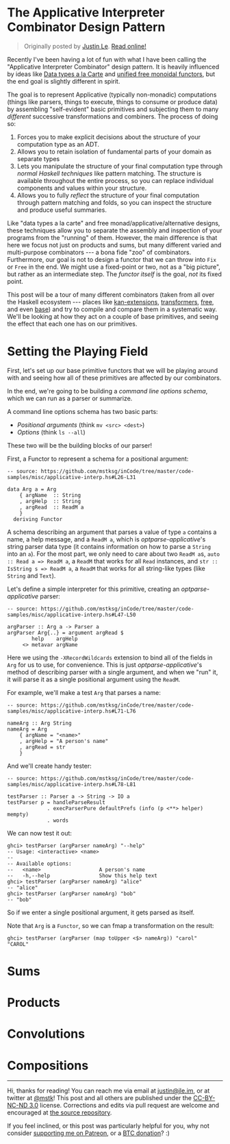 The Applicative Interpreter Combinator Design Pattern
=====================================================

> Originally posted by [Justin Le](https://blog.jle.im/).
> [Read online!](https://blog.jle.im/entry/interpreter-combinators.html)

Recently I've been having a lot of fun with what I have been calling the
"Applicative Interpreter Combinator" design pattern. It is heavily influenced by
ideas like [Data types a la
Carte](http://www.cs.ru.nl/~W.Swierstra/Publications/DataTypesALaCarte.pdf) and
[unified free monoidal
functors](http://oleg.fi/gists/posts/2018-02-21-single-free.html), but the end
goal is slightly different in spirit.

The goal is to represent Applicative (typically non-monadic) computations
(things like parsers, things to execute, things to consume or produce data) by
assembling "self-evident" basic primitives and subjecting them to many
*different* successive transformations and combiners. The process of doing so:

1.  Forces you to make explicit decisions about the structure of your
    computation type as an ADT.
2.  Allows you to retain isolation of fundamental parts of your domain as
    separate types
3.  Lets you manipulate the structure of your final computation type through
    *normal Haskell techniques* like pattern matching. The structure is
    available throughout the entire process, so you can replace individual
    components and values within your structure.
4.  Allows you to fully *reflect* the structure of your final computation
    through pattern matching and folds, so you can inspect the structure and
    produce useful summaries.

Like "data types a la carte" and free monad/applicative/alternative designs,
these techniques allow you to separate the assembly and inspection of your
programs from the "running" of them. However, the main difference is that here
we focus not just on products and sums, but many different varied and
multi-purpose combinators --- a bona fide "zoo" of combinators. Furthermore, our
goal is not to design a functor that we can throw into `Fix` or `Free` in the
end. We might use a fixed-point or two, not as a "big picture", but rather as an
intermediate step. The *functor itself* is the goal, *not* its fixed point.

This post will be a tour of many different combinators (taken from all over the
Haskell ecosystem --- places like
[kan-extensions](https://hackage.haskell.org/package/kan-extensions),
[transformers](https://hackage.haskell.org/package/transformers),
[free](https://hackage.haskell.org/package/free), and even
[base](https://hackage.haskell.org/package/base)) and try to compile and compare
them in a systematic way. We'll be looking at how they act on a couple of base
primitives, and seeing the effect that each one has on our primitives.

Setting the Playing Field
=========================

First, let's set up our base primitive functors that we will be playing around
with and seeing how all of these primitives are affected by our combinators.

In the end, we're going to be building a *command line options schema*, which we
can run as a parser or summarize.

A command line options schema has two basic parts:

-   *Positional arguments* (think `mv <src> <dest>`)
-   *Options* (think `ls --all`)

These two will be the building blocks of our parser!

First, a Functor to represent a schema for a positional argument:

``` {.haskell}
-- source: https://github.com/mstksg/inCode/tree/master/code-samples/misc/applicative-interp.hs#L26-L31

data Arg a = Arg
    { argName  :: String
    , argHelp  :: String
    , argRead  :: ReadM a
    }
  deriving Functor
```

A schema describing an argument that parses a value of type `a` contains a name,
a help message, and a `ReadM a`, which is *optparse-applicative*'s string parser
data type (it contains information on how to parse a `String` into an `a`). For
the most part, we only need to care about two `ReadM a`s,
`auto :: Read a => ReadM a`, a `ReadM` that works for all `Read` instances, and
`str :: IsString s => ReadM a`, a `ReadM` that works for all string-like types
(like `String` and `Text`).

Let's define a simple interpreter for this primitive, creating an
*optparse-applicative* parser:

``` {.haskell}
-- source: https://github.com/mstksg/inCode/tree/master/code-samples/misc/applicative-interp.hs#L47-L50

argParser :: Arg a -> Parser a
argParser Arg{..} = argument argRead $
        help    argHelp
     <> metavar argName
```

Here we using the `-XRecordWildcards` extension to bind all of the fields in
`Arg` for us to use, for convenience. This is just *optparse-applicative*'s
method of describing parser with a single argument, and when we "run" it, it
will parse it as a single positional argument using the `ReadM`.

For example, we'll make a test `Arg` that parses a name:

``` {.haskell}
-- source: https://github.com/mstksg/inCode/tree/master/code-samples/misc/applicative-interp.hs#L71-L76

nameArg :: Arg String
nameArg = Arg
    { argName = "<name>"
    , argHelp = "A person's name"
    , argRead = str
    }
```

And we'll create handy tester:

``` {.haskell}
-- source: https://github.com/mstksg/inCode/tree/master/code-samples/misc/applicative-interp.hs#L78-L81

testParser :: Parser a -> String -> IO a
testParser p = handleParseResult
             . execParserPure defaultPrefs (info (p <**> helper) mempty)
             . words
```

We can now test it out:

``` {.haskell}
ghci> testParser (argParser nameArg) "--help"
-- Usage: <interactive> <name>
--
-- Available options:
--   <name>                   A person's name
--   -h,--help                Show this help text
ghci> testParser (argParser nameArg) "alice"
-- "alice"
ghci> testParser (argParser nameArg) "bob"
-- "bob"
```

So if we enter a single positional argument, it gets parsed as itself.

Note that `Arg` is a `Functor`, so we can fmap a transformation on the result:

``` {.haskell}
ghci> testParser (argParser (map toUpper <$> nameArg)) "carol"
"CAROL"
```

Sums
====

Products
========

Convolutions
============

Compositions
============

--------------------------------------------------------------------------------

Hi, thanks for reading! You can reach me via email at <justin@jle.im>, or at
twitter at [\@mstk](https://twitter.com/mstk)! This post and all others are
published under the [CC-BY-NC-ND
3.0](https://creativecommons.org/licenses/by-nc-nd/3.0/) license. Corrections
and edits via pull request are welcome and encouraged at [the source
repository](https://github.com/mstksg/inCode).

If you feel inclined, or this post was particularly helpful for you, why not
consider [supporting me on Patreon](https://www.patreon.com/justinle/overview),
or a [BTC donation](bitcoin:3D7rmAYgbDnp4gp4rf22THsGt74fNucPDU)? :)
